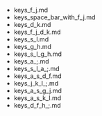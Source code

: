- keys_f_j.md
- keys_space_bar_with_f_j.md
- keys_d_k.md
- keys_f_j_d_k.md
- keys_s_l.md
- keys_g_h.md
- keys_s_l_g_h.md
- keys_a_;.md
- keys_s_l_a_;.md
- keys_a_s_d_f.md
- keys_j_k_l_;.md
- keys_a_s_g_j.md
- keys_a_s_k_l.md
- keys_d_f_h_;.md